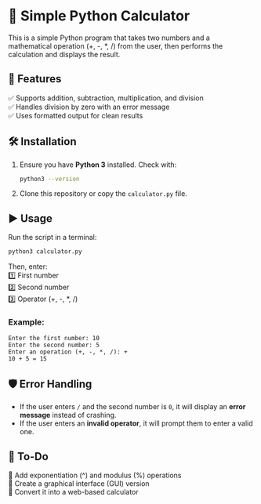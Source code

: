 
# 🧮 Simple Python Calculator  

This is a simple Python program that takes two numbers and a mathematical operation (+, -, *, /) from the user, then performs the calculation and displays the result.  

## 🚀 Features  
✅ Supports addition, subtraction, multiplication, and division  
✅ Handles division by zero with an error message  
✅ Uses formatted output for clean results  

## 🛠️ Installation  
1. Ensure you have **Python 3** installed. Check with:  
   ```sh
   python3 --version
   ```
2. Clone this repository or copy the `calculator.py` file.  

## ▶️ Usage  
Run the script in a terminal:  
```sh
python3 calculator.py
```
Then, enter:  
1️⃣ First number  
2️⃣ Second number  
3️⃣ Operator (+, -, *, /)  

### Example:  
```
Enter the first number: 10  
Enter the second number: 5  
Enter an operation (+, -, *, /): +  
10 + 5 = 15  
```

## 🛡️ Error Handling  
- If the user enters `/` and the second number is `0`, it will display an **error message** instead of crashing.  
- If the user enters an **invalid operator**, it will prompt them to enter a valid one.  

## 🎯 To-Do  
🔹 Add exponentiation (^) and modulus (%) operations  
🔹 Create a graphical interface (GUI) version  
🔹 Convert it into a web-based calculator
